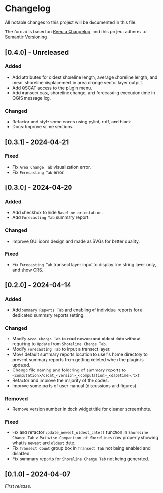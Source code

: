 # Changelog

All notable changes to this project will be documented in this file.

The format is based on [Keep a Changelog](https://keepachangelog.com/en/1.1.0/),
and this project adheres to [Semantic Versioning](https://semver.org/spec/v2.0.0.html).

## [0.4.0] - Unreleased

### Added

- Add attributes for oldest shoreline length, average shoreline length, and mean shoreline displacement in area change vector layer output.
- Add QSCAT access to the plugin menu.
- Add transect cast, shoreline change, and forecasting execution time in QGIS message log.

### Changed

- Refactor and style some codes using pylint, ruff, and black.
- Docs: Improve some sections.

## [0.3.1] - 2024-04-21

### Fixed

- Fix `Area Change Tab` visualization error.
- Fix `Forecasting Tab` error.

## [0.3.0] - 2024-04-20

### Added

- Add checkbox to hide `Baseline orientation`.
- Add `Forecasting Tab` summary report.

### Changed

- Improve GUI icons design and made as SVGs for better quality.

### Fixed

- Fix `Forecasting Tab` transect layer input to display line string layer only, and show CRS.

## [0.2.0] - 2024-04-14

### Added

- Add `Summary Reports Tab` and enabling of individual reports for a dedicated summary reports setting.

### Changed

- Modify `Area Change Tab` to read newest and oldest date without requiring to `Update` from `Shoreline Change Tab`.
- Modify `Forecasting Tab` to input a transect layer.
- Move default summary reports location to user's home directory to prevent summary reports from getting deleted when the plugin is updated.
- Change file naming and foldering of summary reports to ``<computation>/qscat_<version>_<computation>_<datetime>.txt``
- Refactor and improve the majority of the codes. 
- Improve some parts of user manual (discussions and figures).

### Removed

- Remove version number in dock widget title for cleaner screenshots.

### Fixed

- Fix and refactor `update_newest_oldest_date()` function in `Shoreline Change Tab` > `Pairwise Comparison of Shorelines` now properly showing what is `newest` and `oldest` date.
- Fix `Transect Count` group box in `Transect Tab` not being enabled and disabled.
- Fix summary reports for `Shoreline Change Tab` not being generated.

## [0.1.0] - 2024-04-07

_First release_.
